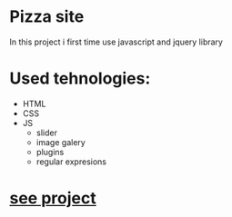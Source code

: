 # Pizza site
In this project i first time use javascript and jquery library

# Used tehnologies:
  - HTML
  - CSS
  - JS
    - slider
    - image galery
    - plugins
    - regular expresions
  
# [see project](https://atodorovic275.github.io/pizza_site/)
